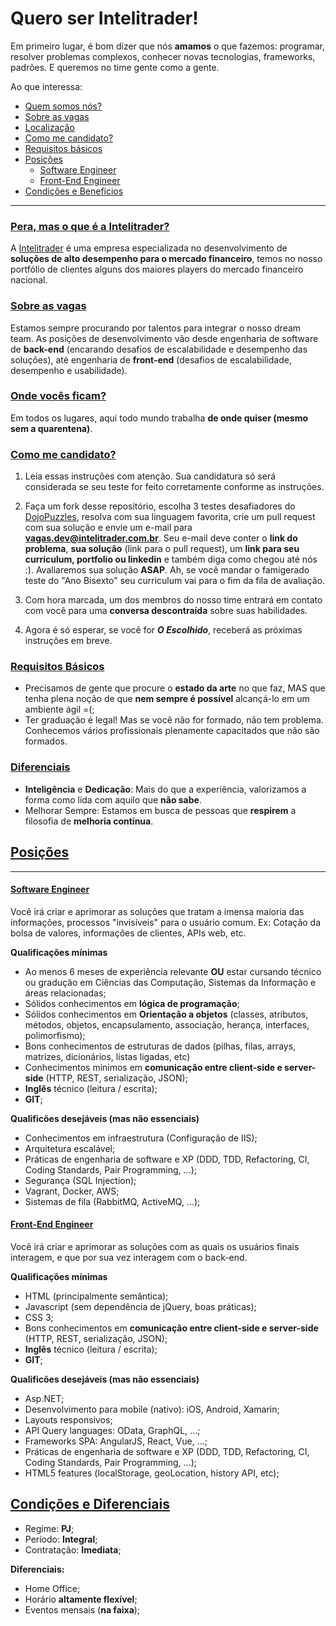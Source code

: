 # Quero ser Intelitrader!

Em primeiro lugar, é bom dizer que nós **amamos** o que fazemos: programar, resolver problemas complexos, conhecer novas tecnologias, frameworks, padrões. E queremos no time gente como a gente.

Ao que interessa:

* [Quem somos nós?](#OqEhAIntelitrader)
* [Sobre as vagas](#SobreAsVagas)
* [Localização](#Localizacao)
* [Como me candidato?](#ComoMeCandidato)
* [Requisitos básicos](#RequisitosBasicos)
* [Posições](#Posicoes)
	* [Software Engineer](#QualificacoesSE)
	* [Front-End Engineer](#QualificacoesFE)
* [Condições e Benefícios](#CondicoesEDiferenciais)

-------
### [Pera, mas o que é a Intelitrader?](id:OqEhAIntelitrader)
A [Intelitrader](http://www.intelitrader.com.br) é uma empresa especializada no desenvolvimento de **soluções de alto desempenho para o mercado financeiro**, temos no nosso portfólio de clientes alguns dos maiores players do mercado financeiro nacional.

### [Sobre as vagas](id:SobreAsVagas)
Estamos sempre procurando por talentos para integrar o nosso dream team. As posições de desenvolvimento vão desde engenharia de software de **back-end** (encarando desafios de escalabilidade e desempenho das soluções), até engenharia de **front-end** (desafios de escalabilidade, desempenho e usabilidade).

### [Onde vocês ficam?](id:Localizacao)
Em todos os lugares, aqui todo mundo trabalha **de onde quiser (mesmo sem a quarentena)**.

### [Como me candidato?](id:ComoMeCandidato)

1. Leia essas instruções com atenção. Sua candidatura só será considerada se seu teste for feito corretamente conforme as instruções.

2. Faça um fork desse repositório, escolha 3 testes desafiadores do [DojoPuzzles](http://dojopuzzles.com/), resolva com sua linguagem favorita, crie um pull request com sua solução e envie um e-mail para **vagas.dev@intelitrader.com.br**. Seu e-mail deve conter o **link do problema**, **sua solução** (link para o pull request), um **link para seu curriculum, portfolio ou linkedin** e também diga como chegou até nós :). Avaliaremos sua solução **ASAP**. Ah, se você mandar o famigerado teste do "Ano Bisexto" seu curriculum vai para o fim da fila de avaliação.

3. Com hora marcada, um dos membros do nosso time entrará em contato com você para uma **conversa descontraída** sobre suas habilidades.

4. Agora é só esperar, se você for ***O Escolhido***, receberá as próximas instruções em breve.

### [Requisitos Básicos](id:RequisitosBasicos)

* Precisamos de gente que procure o **estado da arte** no que faz, MAS que tenha plena noção de que **nem sempre é possível** alcançá-lo em um ambiente ágil =(;
* Ter graduação é legal! Mas se você não for formado, não tem problema. Conhecemos vários profissionais plenamente capacitados que não são formados.

### [Diferenciais](id:Diferenciais)

* **Inteligência** e **Dedicação**: Mais do que a experiência, valorizamos a forma como lida com aquilo que **não sabe**.
* Melhorar Sempre: Estamos em busca de pessoas que **respirem** a filosofia de **melhoria contínua**.

## [Posições](id:Posicoes)
----

#### [Software Engineer](id:QualificacoesSE)
Você irá criar e aprimorar as soluções que tratam a imensa maioria das informações, processos "invisíveis" para o usuário comum. Ex: Cotação da bolsa de valores, informações de clientes, APIs web, etc.

**Qualificações mínimas**

* Ao menos 6 meses de experiência relevante **OU** estar cursando técnico ou gradução em Ciências das Computação, Sistemas da Informação e áreas relacionadas;
* Sólidos conhecimentos em **lógica de programação**;
* Sólidos conhecimentos em **Orientação a objetos** (classes, atributos, métodos, objetos, encapsulamento, associação, herança, interfaces, polimorfismo);
* Bons conhecimentos de estruturas de dados (pilhas, filas, arrays, matrizes, dicionários, listas ligadas, etc)
* Conhecimentos mínimos em **comunicação entre client-side e server-side** (HTTP, REST, serialização, JSON);
* **Inglês** técnico (leitura / escrita);
* **GIT**;

**Qualificões desejáveis (mas não essenciais)**

* Conhecimentos em infraestrutura (Configuração de IIS);
* Arquitetura escalável;
* Práticas de engenharia de software e XP (DDD, TDD, Refactoring, CI, Coding Standards, Pair Programming, ...);
* Segurança (SQL Injection);
* Vagrant, Docker, AWS;
* Sistemas de fila (RabbitMQ, ActiveMQ, ...);

#### [Front-End Engineer](id:QualificacoesFE)
Você irá criar e aprimorar as soluções com as quais os usuários finais interagem, e que por sua vez interagem com o back-end.

**Qualificações mínimas**

* HTML (principalmente semântica);
* Javascript (sem dependência de jQuery, boas práticas);
* CSS 3;
* Bons conhecimentos em **comunicação entre client-side e server-side** (HTTP, REST, serialização, JSON);
* **Inglês** técnico (leitura / escrita);
* **GIT**;

**Qualificões desejáveis (mas não essenciais)**

* Asp.NET;
* Desenvolvimento para mobile (nativo): iOS, Android, Xamarin;
* Layouts responsivos;
* API Query languages: OData, GraphQL, ...;
* Frameworks SPA: AngularJS, React, Vue, ...;
* Práticas de engenharia de software e XP (DDD, TDD, Refactoring, CI, Coding Standards, Pair Programming, ...);
* HTML5 features (localStorage, geoLocation, history API, etc);

## [Condições e Diferenciais](id:CondicoesEDiferenciais)

* Regime: **PJ**;
* Período: **Integral**;
* Contratação: **Imediata**;

**Diferenciais:**

* Home Office;
* Horário **altamente flexível**;
* Eventos mensais (**na faixa**);

